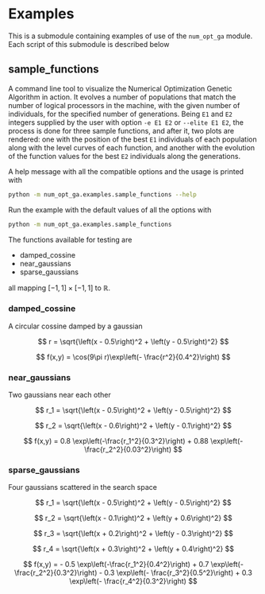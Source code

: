 # Examples

This is a submodule containing examples of use of the `num_opt_ga` module. Each
script of this submodule is described below

## sample_functions

A command line tool to visualize the Numerical Optimization Genetic Algorithm in
action. It evolves a number of populations that match the number of logical
processors in the machine, with the given number of individuals, for the
specified number of generations. Being `E1` and `E2` integers supplied by the
user with option `-e E1 E2` or `--elite E1 E2`, the process is done for three
sample functions, and after it, two plots are rendered: one with the position of
the best `E1` individuals of each population along with the level curves of each
function, and another with the evolution of the function values for the best
`E2` individuals along the generations. 

A help message with all the compatible options and the usage is printed with

```bash
python -m num_opt_ga.examples.sample_functions --help
```

Run the example with the default values of all the options with

```bash
python -m num_opt_ga.examples.sample_functions
```

The functions available for testing are

- damped_cossine
- near_gaussians
- sparse_gaussians

all mapping $\left[-1, 1\right] \times \left[-1, 1\right]$ to $\mathbb{R}$.

### damped_cossine

A circular cossine damped by a gaussian

$$ r = \sqrt{\left(x - 0.5\right)^2 + \left(y - 0.5\right)^2} $$

$$ f(x,y) = \cos(9\pi r)\exp\left(- \frac{r^2}{0.4^2}\right) $$

### near_gaussians

Two gaussians near each other

$$ r_1 = \sqrt{\left(x - 0.5\right)^2 + \left(y - 0.5\right)^2} $$

$$ r_2 = \sqrt{\left(x - 0.6\right)^2 + \left(y - 0.1\right)^2} $$

$$ f(x,y) = 0.8 \exp\left(-\frac{r_1^2}{0.3^2}\right) + 0.88 \exp\left(-
\frac{r_2^2}{0.03^2}\right) $$

### sparse_gaussians

Four gaussians scattered in the search space

$$ r_1 = \sqrt{\left(x - 0.5\right)^2 + \left(y - 0.5\right)^2} $$

$$ r_2 = \sqrt{\left(x - 0.1\right)^2 + \left(y + 0.6\right)^2} $$

$$ r_3 = \sqrt{\left(x + 0.2\right)^2 + \left(y - 0.3\right)^2} $$

$$ r_4 = \sqrt{\left(x + 0.3\right)^2 + \left(y + 0.4\right)^2} $$

$$ f(x,y) = - 0.5 \exp\left(-\frac{r_1^2}{0.4^2}\right) + 0.7 \exp\left(- \frac{r_2^2}{0.3^2}\right) -
0.3 \exp\left(- \frac{r_3^2}{0.5^2}\right) + 0.3 \exp\left(- \frac{r_4^2}{0.3^2}\right) $$
